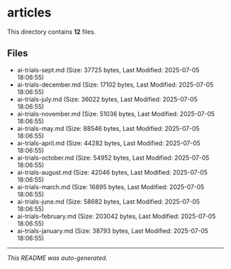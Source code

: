 # articles

This directory contains **12** files.

## Files

- ai-trials-sept.md (Size: 37725 bytes, Last Modified: 2025-07-05 18:06:55)
- ai-trials-december.md (Size: 17102 bytes, Last Modified: 2025-07-05 18:06:55)
- ai-trials-july.md (Size: 36022 bytes, Last Modified: 2025-07-05 18:06:55)
- ai-trials-november.md (Size: 51036 bytes, Last Modified: 2025-07-05 18:06:55)
- ai-trials-may.md (Size: 88546 bytes, Last Modified: 2025-07-05 18:06:55)
- ai-trials-april.md (Size: 44282 bytes, Last Modified: 2025-07-05 18:06:55)
- ai-trials-october.md (Size: 54952 bytes, Last Modified: 2025-07-05 18:06:55)
- ai-trials-august.md (Size: 42046 bytes, Last Modified: 2025-07-05 18:06:55)
- ai-trials-march.md (Size: 16895 bytes, Last Modified: 2025-07-05 18:06:55)
- ai-trials-june.md (Size: 58682 bytes, Last Modified: 2025-07-05 18:06:55)
- ai-trials-february.md (Size: 203042 bytes, Last Modified: 2025-07-05 18:06:55)
- ai-trials-january.md (Size: 38793 bytes, Last Modified: 2025-07-05 18:06:55)

---
*This README was auto-generated.*
